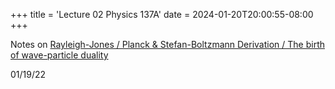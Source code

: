 +++
title = 'Lecture 02 Physics 137A'
date = 2024-01-20T20:00:55-08:00
+++

Notes on [Rayleigh-Jones / Planck & Stefan-Boltzmann Derivation / The birth of
wave-particle duality](https://dev-undergrad.dev/137A/scans/lec02.pdf)

<!--more-->

01/19/22

